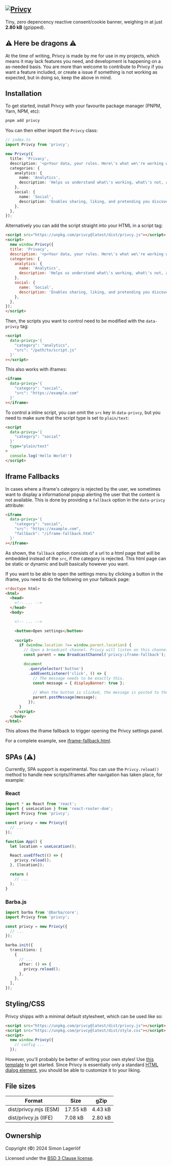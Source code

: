 ## [![Privcy](./banner.jpg)](https://privcy.smn.codes)

Tiny, zero depencency reactive consent/cookie banner, weighing in at just **2.80 kB** (gzipped).


⚠️ Here be dragons ⚠️
----------------------

At the time of writing, Privcy is made by me for use in my projects, which means it may 
lack features you need, and development is happening on a as-needed basis. You are more 
than welcome to contribute to Privcy if you want a feature included, or create a issue 
if something is not working as expected, but in doing so, keep the above in mind.

Installation
------------

To get started, install Privcy with your favourite package manager (PNPM, Yarn, NPM, etc):

```bash
pnpm add privcy
```

You can then either import the `Privcy` class:

```typescript
// index.ts
import Privcy from 'privcy';

new Privcy({
  title: 'Privacy',
  description: '<p>Your data, your rules. Here\'s what we\'re working with.</p>',
  categories: {
    analytics: {
      name: 'Analytics',
      description: 'Helps us understand what\'s working, what\'s not, and what\'s just plain confusing.',
    },
    social: {
      name: 'Social',
      description: 'Enables sharing, liking, and pretending you discovered us first.',
    },
  },
});
```

Alternatively you can add the script straight into your HTML in a script tag:

```html
<script src="https://unpkg.com/privcy@latest/dist/privcy.js"></script>
<script>
  new window.Privcy({
  title: 'Privacy',
  description: '<p>Your data, your rules. Here\'s what we\'re working with.</p>',
  categories: {
    analytics: {
      name: 'Analytics',
      description: 'Helps us understand what\'s working, what\'s not, and what\'s just plain confusing.',
    },
    social: {
      name: 'Social',
      description: 'Enables sharing, liking, and pretending you discovered us first.',
    },
  },
});
</script>
```

Then, the scripts you want to control need to be modified with the `data-privcy` tag:

```html
<script
  data-privcy='{
    "category": "analytics",
    "src": "/path/to/script.js"
  }'
></script>
```

This also works with iframes:

```html
<iframe
  data-privcy='{
    "category": "social",
    "src": "https://example.com"
  }'
></iframe>
```

To control a inline script, you can omit the `src` key in `data-privcy`, but you need to make sure that the script type is set to `plain/text`:

```html
<script
  data-privcy='{
    "category": "social"
  }'
  type="plain/text"
>
  console.log('Hello World!')
</script>
```

Iframe Fallbacks
----------------

In cases where a iframe's category is rejected by the user, we sometimes want to display a informational popup alerting the user that the content is not available. This is done by providing a `fallback` option in the `data-privcy` attribute:

```html
<iframe
  data-privcy='{
    "category": "social",
    "src": "https://example.com",
    "fallback": "/iframe-fallback.html"
  }'
></iframe>
```

As shown, the `fallback` option consists of a url to a html page that will be embedded instead of the `src`, if the category is rejected. This html page can be static or dynamic and built basically however you want.

If you want to be able to open the settings menu by clicking a button in the iframe, you need to do the following on your fallback page:

```html
<!doctype html>
<html>
  <head>
    <!-- ... -->
  </head>
  <body>

    <!-- ... -->

    <button>Open settings</button>
    
    <script>
      if (window.location !== window.parent.location) {
        // Open a broadcast channel. Privcy will listen on this channel.
        const parent = new BroadcastChannel('privcy:iframe-fallback');

        document
          .querySelector('button')
          .addEventListener('click', () => {
            // The message needs to be exactly this.
            const message = { displayBanner: true };
            
            // When the button is clicked, the message is posted to the channel.
            parent.postMessage(message);
          });
      }
    </script>
  </body>
</html>
```

This allows the iframe fallback to trigger opening the Privcy settings panel.

For a complete example, see [iframe-fallback.html](https://gitlab.com/smncd/privcy/-/blob/main/packages/privcy/iframe-fallback.html).

SPAs (⚠️)
---------

Currently, SPA support is experimental. You can use the `Privcy.reload()` method to handle new scripts/iframes after navigation has taken place, for example:

### React
```typescript
import * as React from 'react';
import { useLocation } from 'react-router-dom';
import Privcy from 'privcy';

const privcy = new Privcy({
  // ...
});

function App() {
  let location = useLocation();

  React.useEffect(() => {
    privcy.reload();
  }, [location]);

  return (
    // ...
  );
}
```

### Barba.js
```typescript
import barba from '@barba/core';
import Privcy from 'privcy';

const privcy = new Privcy({
  // ...
});

barba.init({
  transitions: [
    {
      // ...
      after: () => {
        privcy.reload();
      },
    },
  ],
});

```

Styling/CSS
-----------
Privcy shipps with a minimal default stylesheet, which can be used like so:

```html
<script src="https://unpkg.com/privcy@latest/dist/privcy.js"></script>
<script src="https://unpkg.com/privcy@latest/dist/style.css"></script>
<script>
  new window.Privcy({
    // config ...
  });
```

However, you'll probably be better of writing your own styles! Use [this template](https://gitlab.com/smncd/privcy/-/blob/main/packages/privcy/src/styles/template.css) to get started. 
Since Privcy is essentially only a standard [HTML dialog element](https://developer.mozilla.org/en-US/docs/Web/HTML/Element/dialog), you should be able to customize 
it to your liking.


File sizes
----------
|Format                |Size    |gZip   
|---                   |---     |---    
|dist/privcy.mjs (ESM) |17.55 kB|4.43 kB
|dist/privcy.js (IIFE) |7.08 kB |2.80 kB

Ownership
---------

Copyright (©) 2024 Simon Lagerlöf

Licensed under the [BSD 3 Clause license](./LICENSE).